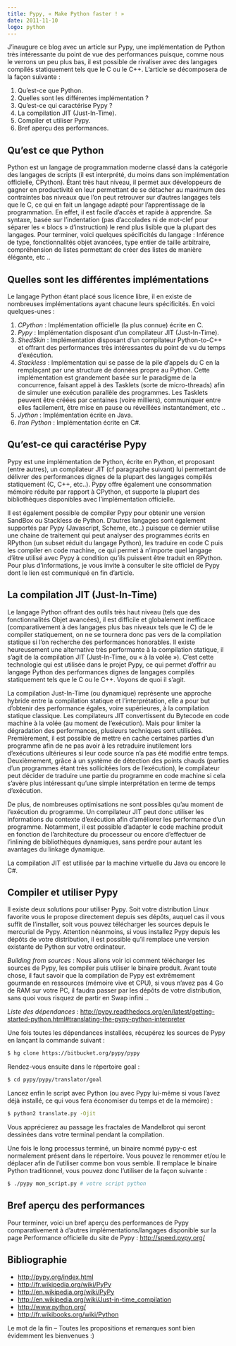 ```yaml
---
title: Pypy, « Make Python faster ! »
date: 2011-11-10
logo: python
---
```


J’inaugure ce blog avec un article sur Pypy, une implémentation de
Python très intéressante du point de vue des performances puisque,
comme nous le verrons un peu plus bas, il est possible de rivaliser avec
des langages compilés statiquement tels que le C ou le C++. L’article
se décomposera de la façon suivante :

1. Qu’est-ce que Python.
2. Quelles sont les différentes implémentation ?
3. Qu’est-ce qui caractérise Pypy ?
4. La compilation JIT (Just-In-Time).
5. Compiler et utiliser Pypy.
6. Bref aperçu des performances.

## Qu’est ce que Python

Python est un langage de programmation moderne classé dans la
catégorie des langages de scripts (il est interprété, du moins dans
son implémentation officielle, CPython). Étant très haut niveau, il
permet aux développeurs de gagner en productivité en leur permettant
de se détacher au maximum des contraintes bas niveaux que l’on peut
retrouver sur d’autres langages tels que le C, ce qui en fait un
langage adapté pour l’apprentissage de la programmation. En effet,
il est facile d’accès et rapide à apprendre. Sa syntaxe, basée
sur l’indentation (pas d’accolades ni de mot-clef pour séparer
les « blocs » d’instruction) le rend plus lisible que la plupart
des langages. Pour terminer, voici quelques spécificités du langage
: Inférence de type, fonctionnalités objet avancées, type entier de
taille arbitraire, compréhension de listes permettant de créer des
listes de manière élégante, etc ..

## Quelles sont les différentes implémentations

Le langage Python étant placé sous licence libre, il en existe de
nombreuses implémentations ayant chacune leurs spécificités. En voici
quelques-unes :

1. *CPython* : Implémentation officielle (la plus connue) écrite en C.
2. *Pypy* : Implémentation disposant d’un compilateur JIT (Just-In-Time).
3. *ShedSkin* : Implémentation disposant d’un compilateur
Python-to-C++ et offrant des performances très intéressantes du point
de vu du temps d’exécution.
4. *Stackless* : Implémentation qui se passe de la pile d’appels du
C en la remplaçant par une structure de données propre au Python.
Cette implémentation est grandement basée sur le paradigme de la
concurrence, faisant appel à des Tasklets (sorte de micro-threads)
afin de simuler une exécution parallèle des programmes. Les Tasklets
peuvent être créées par centaines (voire milliers), communiquer entre
elles facilement, être mise en pause ou réveillées instantanément,
etc ..
5. *Jython* : Implémentation écrite en Java.
6. *Iron Python* : Implémentation écrite en C#.

## Qu’est-ce qui caractérise Pypy

Pypy est une implémentation de Python, écrite en Python, et proposant
(entre autres), un compilateur JIT (cf paragraphe suivant) lui
permettant de délivrer des performances dignes de la plupart des
langages compilés statiquement (C, C++, etc..). Pypy offre également
une consommation mémoire réduite par rapport à CPython, et supporte
la plupart des bibliothèques disponibles avec l’implémentation
officielle.

Il est également possible de compiler Pypy pour obtenir une version
SandBox ou Stackless de Python. D’autres langages sont également
supportés par Pypy (Javascript, Scheme, etc..) puisque ce dernier
utilise une chaine de traitement qui peut analyser des programmes
écrits en RPython (un subset réduit du langage Python), les
traduire en code C puis les compiler en code machine, ce qui permet
à n’importe quel langage d’être utilisé avec Pypy à condition
qu’ils puissent être traduit en RPython. Pour plus d’informations,
je vous invite à consulter le site officiel de Pypy dont le lien est
communiqué en fin d’article.

## La compilation JIT (Just-In-Time)

Le langage Python offrant des outils très haut niveau (tels que des
fonctionnalités Objet avancées), il est difficile et globalement
inefficace (comparativement à des langages plus bas niveaux tels que le
C) de le compiler statiquement, on ne se tournera donc pas vers de la
compilation statique si l’on recherche des performances honorables. Il
existe heureusement une alternative très performante à la compilation
statique, il s’agit de la compilation JIT (Just-In-Time, ou « à la
volée »). C’est cette technologie qui est utilisée dans le projet
Pypy, ce qui permet d’offrir au langage Python des performances dignes
de langages compilés statiquement tels que le C ou le C++. Voyons de
quoi il s’agit.

La compilation Just-In-Time (ou dynamique) représente une approche
hybride entre la compilation statique et l’interprétation, elle a
pour but d’obtenir des performance égales, voire supérieures, à la
compilation statique classique. Les compilateurs JIT convertissent du
Bytecode en code machine à la volée (au moment de l’exécution).
Mais pour limiter la dégradation des performances, plusieurs techniques
sont utilisées. Premièrement, il est possible de mettre en cache
certaines parties d’un programme afin de ne pas avoir à les
retraduire inutilement lors d’exécutions ultérieures si leur code
source n’a pas été modifié entre temps. Deuxièmement, grâce à
un système de détection des points chauds (parties d’un programmes
étant très sollicitées lors de l’exécution), le compilateur peut
décider de traduire une partie du programme en code machine si cela
s’avère plus intéressant qu’une simple interprétation en terme de
temps d’exécution.

De plus, de nombreuses optimisations ne sont possibles qu’au moment
de l’exécution du programme. Un compilateur JIT peut donc utiliser
les informations du contexte d’exécution afin d’améliorer les
performance d’un programme. Notamment, il est possible d’adapter le
code machine produit en fonction de l’architecture du processeur ou
encore d’effectuer de l’inlining de bibliothèques dynamiques, sans
perdre pour autant les avantages du linkage dynamique.

La compilation JIT est utilisée par la machine virtuelle du Java ou
encore le C#.

## Compiler et utiliser Pypy

Il existe deux solutions pour utiliser Pypy. Soit votre distribution
Linux favorite vous le propose directement depuis ses dépôts, auquel
cas il vous suffit de l’installer, soit vous pouvez télécharger
les sources depuis le mercurial de Pypy. Attention néanmoins, si
vous installez Pypy depuis les dépôts de votre distribution, il est
possible qu’il remplace une version existante de Python sur votre
ordinateur.

*Building from sources* : Nous allons voir ici comment télécharger les
sources de Pypy, les compiler puis utiliser le binaire produit. Avant
toute chose, il faut savoir que la compilation de Pypy est extrêmement
gourmande en ressources (mémoire vive et CPU), si vous n’avez pas
4 Go de RAM sur votre PC, il faudra passer par les dépôts de votre
distribution, sans quoi vous risquez de partir en Swap infini ..

*Liste des dépendances* : http://pypy.readthedocs.org/en/latest/getting-started-python.html#translating-the-pypy-python-interpreter

Une fois toutes les dépendances installées, récupérez les sources de
Pypy en lançant la commande suivant :

```sh
$ hg clone https://bitbucket.org/pypy/pypy
```

Rendez-vous ensuite dans le répertoire goal :

```sh
$ cd pypy/pypy/translator/goal
```

Lancez enfin le script avec Python (ou avec Pypy lui-même si vous
l’avez déjà installé, ce qui vous fera économiser du temps et de
la mémoire) :

```sh
$ python2 translate.py -Ojit
```

Vous apprécierez au passage les fractales de Mandelbrot qui seront
dessinées dans votre terminal pendant la compilation.

Une fois le long processus terminé, un binaire nommé pypy-c est
normalement présent dans le répertoire. Vous pouvez le renommer et/ou
le déplacer afin de l’utiliser comme bon vous semble. Il remplace le
binaire Python traditionnel, vous pouvez donc l’utiliser de la façon
suivante :

```sh
$ ./pypy mon_script.py # votre script python
```

## Bref aperçu des performances

Pour terminer, voici un bref aperçu des performances de Pypy
comparativement à d’autres implémentations/langages disponible sur
la page Performance officielle du site de Pypy : http://speed.pypy.org/

## Bibliographie

* http://pypy.org/index.html
* http://fr.wikipedia.org/wiki/PyPy
* http://en.wikipedia.org/wiki/PyPy
* http://en.wikipedia.org/wiki/Just-in-time_compilation
* http://www.python.org/
* http://fr.wikibooks.org/wiki/Python

Le mot de la fin – Toutes les propositions et remarques sont bien
évidemment les bienvenues :)
